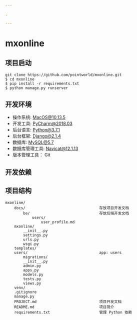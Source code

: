 ```yaml
---

.

---
```


# mxonline

## 项目启动

```text
git clone https://github.com/pointworld/mxonline.git
$ cd mxonline
$ pip install -r requirements.txt
$ python manage.py runserver
```

## 开发环境

- 操作系统:         MacOS@10.13.5
- 开发工具:         PyCharm@2018.03
- 后台语言:         Python@3.7.1
- 后台框架:         Django@2.1.4
- 数据库:           MySQL@5.7
- 数据库管理工具:    Navicat@12.1.13
- 版本管理工具：     Git

## 开发依赖

## 项目结构

```text
mxonline/
    docs/                                 存放项目开发文档
        be/                               存放后端开发文档
            users/
                user_profile.md
    mxonline/
        __init__.py
        settings.py
        urls.py
        wsgi.py
    templates/
    users/                                app: users
        migrations/
        __init__.py
        admin.py
        apps.py
        models.py
        tests.py
        views.py
    venv/
    .gitignore
    manage.py
    PROJECT.md                            项目开发文档
    README.md                             项目简介
    requirements.txt                      管理 Python 依赖
```
